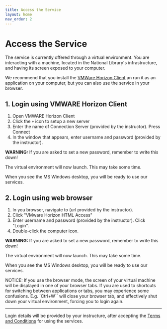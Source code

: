 ```yaml
---
title: Access the Service
layout: home
nav_order: 2
---
```


# Access the Service

The service is currently offered through a virtual environment. You are interacting with a machine, located in the National Library's infrastructure, and having its screen exposed to your computer.

We recommend that you install the [VMWare Horizon Client](https://www.vmware.com/go/viewclients) an run it as an application on your computer, but you can also use the service in your browser.

## 1. Login using VMWARE Horizon Client

1. Open VMWARE Horizon Client
2. Click the `+` icon to setup a new server
3. Enter the name of Connection Server (provided by the instructor). Press Connect
4. In the window that appears, enter username and password (provided by the instructor).

**WARNING:** If you are asked to set a new password, remember to write this down!

The virtual environment will now launch. This may take some time.

When you see the MS Windows desktop, you will be ready to use our services.

## 2. Login using web browser

1. In you browser, navigate to (url provided by the instructor).
2. Click "VMware Horizon HTML Access"
3. Enter username and password (provided by the instructor). Click "Login".
4. Double-click the computer icon.

**WARNING:** If you are asked to set a new password, remember to write this down!

The virtual environment will now launch. This may take some time.

When you see the MS Windows desktop, you will be ready to use our services.

NOTICE: If you use the browser mode, the screen of your virtual machine will be displayed in one of your browser tabs. If you are used to shortcuts for switching between applications or tabs, you may experience some confusions. E.g. `Ctrl+W`` will close your browser tab, and effectively shut down your virtual environment, forcing you to login again.

----
Login details will be provided by your instructure, after accepting the [Terms and Conditions]() for using the services. 
